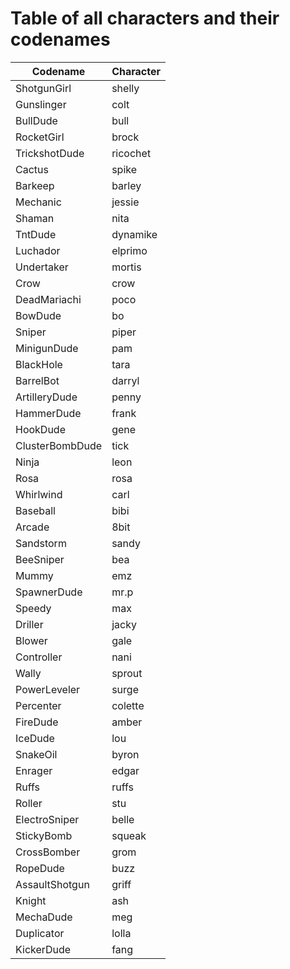 # Table of all characters and their codenames
| Codename                                 | Character |
| ---------------------------------------- | --------- |
| ShotgunGirl                              | shelly    |
| Gunslinger                               | colt      |
| BullDude                                 | bull      |
| RocketGirl                               | brock     |
| TrickshotDude                            | ricochet  |
| Cactus                                   | spike     |
| Barkeep                                  | barley    |
| Mechanic                                 | jessie    |
| Shaman                                   | nita      |
| TntDude                                  | dynamike  |
| Luchador                                 | elprimo   |
| Undertaker                               | mortis    |
| Crow                                     | crow      |
| DeadMariachi                             | poco      |
| BowDude                                  | bo        |
| Sniper                                   | piper     |
| MinigunDude                              | pam       |
| BlackHole                                | tara      |
| BarrelBot                                | darryl    |
| ArtilleryDude                            | penny     |
| HammerDude                               | frank     |
| HookDude                                 | gene      |
| ClusterBombDude                          | tick      |
| Ninja                                    | leon      |
| Rosa                                     | rosa      |
| Whirlwind                                | carl      |
| Baseball                                 | bibi      |
| Arcade                                   | 8bit      |
| Sandstorm                                | sandy     |
| BeeSniper                                | bea       |
| Mummy                                    | emz       |
| SpawnerDude                              | mr.p      |
| Speedy                                   | max       |
| Driller                                  | jacky     |
| Blower                                   | gale      |
| Controller                               | nani      |
| Wally                                    | sprout    |
| PowerLeveler                             | surge     |
| Percenter                                | colette   |
| FireDude                                 | amber     |
| IceDude                                  | lou       |
| SnakeOil                                 | byron     |
| Enrager                                  | edgar     |
| Ruffs                                    | ruffs     |
| Roller                                   | stu       |
| ElectroSniper                            | belle     |
| StickyBomb                               | squeak    |
| CrossBomber                              | grom      |
| RopeDude                                 | buzz      |
| AssaultShotgun                           | griff     |
| Knight                                   | ash       |
| MechaDude                                | meg       |
| Duplicator                               | lolla     |
| KickerDude                               | fang      |
